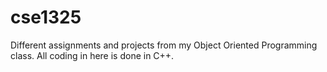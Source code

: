 # cse1325

Different assignments and projects from my Object Oriented Programming class. 
All coding in here is done in C++. 
